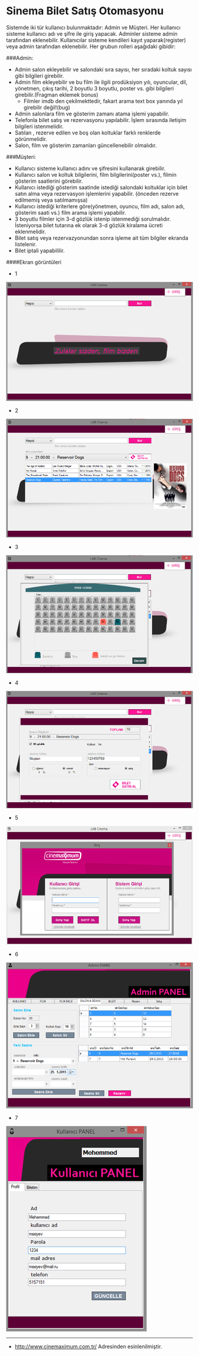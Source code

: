 # Sinema Bilet Satış Otomasyonu

Sistemde iki tür kullanıcı bulunmaktadır: Admin ve Müşteri. Her kullanıcı sisteme kullanıcı adı ve şifre ile giriş yapacak. Adminler sisteme admin tarafından eklenebilir. Kullanıcılar sisteme kendileri kayıt yaparak(register) veya admin tarafından eklenebilir. Her grubun rolleri aşağıdaki gibidir:

###Admin:

* Admin salon ekleyebilir ve salondaki sıra sayısı, her sıradaki koltuk sayısı gibi bilgileri girebilir.
* Admin film ekleyebilir ve bu film ile ilgili prodüksiyon yılı, oyuncular, dil, yönetmen, çıkış tarihi, 2 boyutlu 3 boyutlu, poster vs. gibi   bilgileri girebilir.(Fragman eklemek bonus)
    * Filmler imdb den çekilmekttedir, fakart arama text box yanında yıl girebilir değil!(bug)
* Admin salonlara film ve gösterim zamanı atama işlemi   yapabilir.
* Telefonla bilet satış ve rezervasyonu yapılabilir. İşlem sırasında iletişim bilgileri istenmelidir.
* Satılan , rezerve edilen ve boş olan koltuklar farklı renklerde görünmelidir.
* Salon, film ve gösterim zamanları güncellenebilir olmalıdır.

###Müşteri:

* Kullanıcı sisteme kullanıcı adını ve şifresini kullanarak girebilir.
* Kullanıcı salon ve koltuk bilgilerini, film bilgilerini(poster vs.), filmin gösterim saatlerini görebilir.
* Kullanıcı istediği gösterim saatinde istediği salondaki koltuklar için bilet satın alma veya rezervasyon işlemlerini yapabilir. (önceden rezerve edilmemiş veya satılmamışsa)
* Kullanıcı istediği kriterlere göre(yönetmen, oyuncu, film adı, salon adı, gösterim saati  vs.) film arama işlemi yapabilir.
* 3 boyutlu filmler için 3-d gözlük istenip istenmediği sorulmalıdır. İsteniyorsa bilet tutarına ek olarak 3-d gözlük kiralama ücreti eklenmelidir.
* Bilet satış veya rezervazyonundan sonra işleme ait tüm bilgiler ekranda listelenir.
* Bilet iptali yapabililir.

####Ekran görüntüleri

* 1

![](https://raw.githubusercontent.com/PAU-Projects/Cinema-Automation/master/img/screen1.png)

* 2

![](https://raw.githubusercontent.com/PAU-Projects/Cinema-Automation/master/img/screen2.png)

* 3

![](https://raw.githubusercontent.com/PAU-Projects/Cinema-Automation/master/img/screen3.png)

* 4

![](https://raw.githubusercontent.com/PAU-Projects/Cinema-Automation/master/img/screen4.png)

* 5

![](https://raw.githubusercontent.com/PAU-Projects/Cinema-Automation/master/img/screen5.png)

* 6

![](https://raw.githubusercontent.com/PAU-Projects/Cinema-Automation/master/img/screen6.png)

* 7

![](https://raw.githubusercontent.com/PAU-Projects/Cinema-Automation/master/img/screen7.png)


-----------------
* http://www.cinemaximum.com.tr/ Adresinden esinlenilmiştir.
